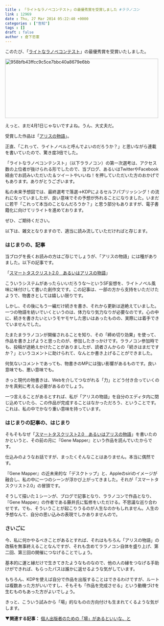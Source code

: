 ```yaml
---
title : 「ライトなラノベコンテスト」の最優秀賞を受賞しました #ララノコン
link : 12969
date : Thu, 27 Mar 2014 05:22:40 +0000
categories : ["告知"]
tags : []
draft : false
author : 倉下忠憲
---
```


このたび、「<a href="http://blog.livedoor.com/novel_contest/" target="_blank">ライトなラノベコンテスト</a>」の最優秀賞を受賞いたしました。

<a href="https://rashita.net/blog/wp-content/uploads/2014/03/958bfb43ffcc9c5ce7bbc40a8679e6bb.jpeg"><img src="https://rashita.net/blog/wp-content/uploads/2014/03/958bfb43ffcc9c5ce7bbc40a8679e6bb.jpeg" alt="958bfb43ffcc9c5ce7bbc40a8679e6bb" width="500" height="194" class="alignnone size-full wp-image-12970" /></a>

えっと、まだ4月1日じゃないですよね。うん、大丈夫だ。

受賞した作品は「<a href="http://blog.livedoor.jp/rashita2-rightnovel/archives/856669.html" target="_blank">アリスの物語</a>」。

正直、「これって、ライトノベルと呼んでよいのだろうか？」と思いながら連載を書いていたので、驚き度3倍でした。

「ライトなラノベコンテンスト」（以下ララノコン）の第一次選考は、アクセス数の上位者が抜けられる形でしたので、当ブログ、あるいはTwitterやFacebook経由でお読みいただいた＆ツイートやいいね！を押していただいた方のおかげでもあります。ありがとうございます。

私の未来予想図では、最終選考で落選→KDPによるセルフパブリッシング！の流れになっていましたが、良い意味でその予想が外れることになりました。いまだに若干「これって本当のことなんだろうか？」と思う部分もありますが、電子書籍化に向けてリライトを進めております。

ぜひ、ご期待ください。

以下は、雑文となりますので、適当に読み流していただければと存じます。

<H3>はじまりの、記事</H3>

当ブログを長くお読みの方はご存じでしょうが、「アリスの物語」には種がありました。以下の記事です。

「<a href="https://rashita.net/blog/?p=9610" target="_blank">スマートタスクリスト2.0　あるいはアリスの物語</a>」

こういうシステムがあったらいいだろうな〜というSF妄想を、ライトノベル風味に味付けして書いた創作文です。この記事は、一部の方から支持をいただけたようで、物書きとしては嬉しい限りです。

しかし、その後にもう一編だけ続きを書き、それから更新は途絶えていました。一つの物語を紡いでいくというのは、体力なり気力なりが必要なのです。心の中に、続きを書きたいというモヤモヤした思いはあったものの、実際には着手できていませんでした。

たまたまララノコンが開催されることを知り、その「締め切り効果」を使って、作品を書き上げようと思ったのが、参加したきっかけです。ララノコン参加時でも、投稿が途絶えかけたことがありましたが、読者さんからの「続きはまだですか？」というコメントに助けられて、なんとか書き上げることができました。

何気ないコメントであっても、物書きのMPには強い影響があるものです。良い意味でも、悪い意味でも。

きっと現代の物書きは、Webを介してつながれる「力」とどう付き合っていくのかを真剣に考える必要があるのでしょう。

一つ言えることがあるとすれば、私が「アリスの物語」を自分のエディタ内に閉じ込めていたら、この作品が完成することはなかっただろう、ということです。これは、私の中でかなり重い意味を持っています。

<H3>はじまりの記事の、はじまり</H3>

そもそもなぜ「<a href="https://rashita.net/blog/?p=9610" target="_blank">スマートタスクリスト2.0　あるいはアリスの物語</a>」を書いたのかというと、その前の月に『Gene Mapper』という作品を読んでいたからです。

仕込みのようなお話ですが、まったくそんなことはありません。本当に偶然です。

『Gene Mapper』の近未来的な「デスクトップ」と、Appleのsiriのイメージが融合し、私の中に一つのシーンが浮かび上がってきました。それが「スマートタスクリスト2.0」の冒頭です。

そうして描いた１シーンが、ブログで記事となり、ララノコンで作品となり、『Gene Mapper』の作者である藤井氏に監修をいただける。不思議な巡り合わせです。でも、そういうことが起こりうるのが人生なのかもしれません。人生の予想なんて、自分の思い込みの表現でしかありませんので。

<H3>さいごに</H3>

今、私に何かやるべきことがあるとすれば、それはもちろん「アリスの物語」の改稿を無事終えることなんですが、それも含めてララノコン自体を盛り上げ、第二回、第三回の開催につなげることでしょう。

基本的に運と縁だけで生きてきたようなものなので、他の人の縁をつなげる手助けができれば、もらったパスは誰かに返せるような気がしています。

もちろん、KDPを使えば自分で作品を出版することはできるわけですが、ルートは複数あった方がいいですし、そもそも「作品を完成させる」という動機づけを生むものもあった方がよいでしょう。

きっと、こういう試みから「場」的なものの方向付けも生まれてくるような気がします。

<strong>▼関連する記事：</strong>
<a href="https://rashita.net/blog/?p=12904" target="_blank">個人出版者のための「場」があるといいな、と</a>

